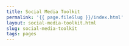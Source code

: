 ```yaml
---
title: Social Media Toolkit
permalink: '{{ page.fileSlug }}/index.html'
layout: social-media-toolkit.html
slug: social-media-toolkit
tags: pages
---
```



